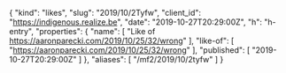 {
  "kind": "likes",
  "slug": "2019/10/2Tyfw",
  "client_id": "https://indigenous.realize.be",
  "date": "2019-10-27T20:29:00Z",
  "h": "h-entry",
  "properties": {
    "name": [
      "Like of https://aaronparecki.com/2019/10/25/32/wrong"
    ],
    "like-of": [
      "https://aaronparecki.com/2019/10/25/32/wrong"
    ],
    "published": [
      "2019-10-27T20:29:00Z"
    ]
  },
  "aliases": [
    "/mf2/2019/10/2tyfw"
  ]
}
